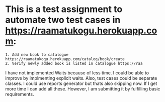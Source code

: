 # This is a test assignment to automate two test cases in https://raamatukogu.herokuapp.com:
    1. Add new book to catalogue https://raamatukogu.herokuapp.com/catalog/book/create
    2. Verify newly added book is listed in catalogue https://raa
    
I have not implemented Waits because of less time. I could be able to improve by 
implmenting explicit waits. Also, test cases could be separate classes. I could use reports generator but thats also skipping now.
If I get more time I can add all these. However, I am submitting it by fulfilling basic requirements. 